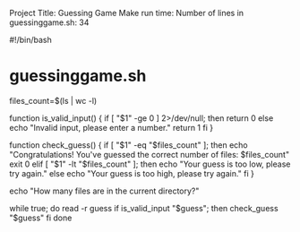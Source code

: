 
Project Title: Guessing Game
Make run time: 
Number of lines in guessinggame.sh: 34

#!/bin/bash

# guessinggame.sh

files_count=$(ls | wc -l)

function is_valid_input() {
    if [ "$1" -ge 0 ] 2>/dev/null; then
        return 0
    else
        echo "Invalid input, please enter a number."
        return 1
    fi
}

function check_guess() {
    if [ "$1" -eq "$files_count" ]; then
        echo "Congratulations! You've guessed the correct number of files: $files_count"
        exit 0
    elif [ "$1" -lt "$files_count" ]; then
        echo "Your guess is too low, please try again."
    else
        echo "Your guess is too high, please try again."
    fi
}

echo "How many files are in the current directory?"

while true; do
    read -r guess
    if is_valid_input "$guess"; then
        check_guess "$guess"
    fi
done
